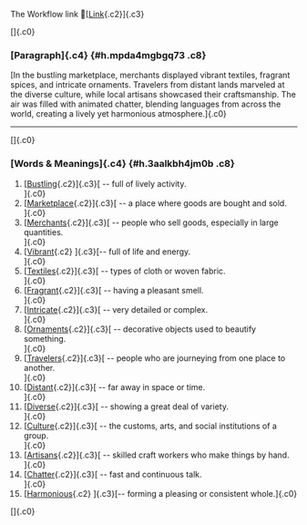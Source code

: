 The Workflow link
👏[[Link](https://www.google.com/url?q=http://www.google.com&sa=D&source=editors&ust=1757517560251430&usg=AOvVaw1QdFy0b4Z804hRtJs_LLWl){.c2}]{.c3}

[]{.c0}

### [Paragraph]{.c4} {#h.mpda4mgbgq73 .c8}

[In the bustling marketplace, merchants displayed vibrant textiles,
fragrant spices, and intricate ornaments. Travelers from distant lands
marveled at the diverse culture, while local artisans showcased their
craftsmanship. The air was filled with animated chatter, blending
languages from across the world, creating a lively yet harmonious
atmosphere.]{.c0}

------------------------------------------------------------------------

[]{.c0}

### [Words & Meanings]{.c4} {#h.3aalkbh4jm0b .c8}

1.  [[Bustling](https://www.google.com/url?q=http://www.google.com&sa=D&source=editors&ust=1757517560252243&usg=AOvVaw3I8p5LqcBumpHChezss9Be){.c2}]{.c3}[ --
    full of lively activity.\
    ]{.c0}
2.  [[Marketplace](https://www.google.com/url?q=http://www.google.com&sa=D&source=editors&ust=1757517560252380&usg=AOvVaw397KuVn-xYHAMHWa-wycja){.c2}]{.c3}[ --
    a place where goods are bought and sold.\
    ]{.c0}
3.  [[Merchants](https://www.google.com/url?q=http://www.google.com&sa=D&source=editors&ust=1757517560252500&usg=AOvVaw2-1DElUffwCclMZ98V2-ht){.c2}]{.c3}[ --
    people who sell goods, especially in large quantities.\
    ]{.c0}
4.  [[Vibrant](https://www.google.com/url?q=http://www.google.com&sa=D&source=editors&ust=1757517560252636&usg=AOvVaw3sTst-eXH9nmMSVFiwVQR7){.c2}
    ]{.c3}[-- full of life and energy.\
    ]{.c0}
5.  [[Textiles](https://www.google.com/url?q=http://www.google.com&sa=D&source=editors&ust=1757517560252735&usg=AOvVaw3DUv4mFLAPsBIBRmK3MED4){.c2}]{.c3}[ --
    types of cloth or woven fabric.\
    ]{.c0}
6.  [[Fragrant](https://www.google.com/url?q=http://www.google.com&sa=D&source=editors&ust=1757517560252861&usg=AOvVaw2e8nDi19orTdpYwrVxdihn){.c2}]{.c3}[ --
    having a pleasant smell.\
    ]{.c0}
7.  [[Intricate](https://www.google.com/url?q=http://www.google.com&sa=D&source=editors&ust=1757517560252983&usg=AOvVaw3VJSH4rtJOUKRw9F0_aCI4){.c2}]{.c3}[ --
    very detailed or complex.\
    ]{.c0}
8.  [[Ornaments](https://www.google.com/url?q=http://www.google.com&sa=D&source=editors&ust=1757517560253092&usg=AOvVaw3YwDl0rYwtbRlYMn361NU3){.c2}]{.c3}[ --
    decorative objects used to beautify something.\
    ]{.c0}
9.  [[Travelers](https://www.google.com/url?q=http://www.google.com&sa=D&source=editors&ust=1757517560253205&usg=AOvVaw31SZilbGP-AWYSH4i0MpkJ){.c2}]{.c3}[ --
    people who are journeying from one place to another.\
    ]{.c0}
10. [[Distant](https://www.google.com/url?q=http://www.google.com&sa=D&source=editors&ust=1757517560253317&usg=AOvVaw3D4QnXlrMkcv5Fw_LHcxW0){.c2}]{.c3}[ --
    far away in space or time.\
    ]{.c0}
11. [[Diverse](https://www.google.com/url?q=http://www.google.com&sa=D&source=editors&ust=1757517560253411&usg=AOvVaw2KM8zpY0r57aC807FkofxE){.c2}]{.c3}[ --
    showing a great deal of variety.\
    ]{.c0}
12. [[Culture](https://www.google.com/url?q=http://www.google.com&sa=D&source=editors&ust=1757517560253517&usg=AOvVaw2IrPY2P8aYh5aAzLL6p_hH){.c2}]{.c3}[ --
    the customs, arts, and social institutions of a group.\
    ]{.c0}
13. [[Artisans](https://www.google.com/url?q=http://www.google.com&sa=D&source=editors&ust=1757517560253630&usg=AOvVaw3WDKrXUDasxZjCZBe9opVB){.c2}]{.c3}[ --
    skilled craft workers who make things by hand.\
    ]{.c0}
14. [[Chatter](https://www.google.com/url?q=http://www.google.com&sa=D&source=editors&ust=1757517560253752&usg=AOvVaw0O20ossFxzY_n7MVnY4UUK){.c2}]{.c3}[ --
    fast and continuous talk.\
    ]{.c0}
15. [[Harmonious](https://www.google.com/url?q=http://www.google.com&sa=D&source=editors&ust=1757517560253855&usg=AOvVaw1oGgm_4ZlyRTD_rmO_gwup){.c2}
    ]{.c3}[-- forming a pleasing or consistent whole.]{.c0}

[]{.c0}

